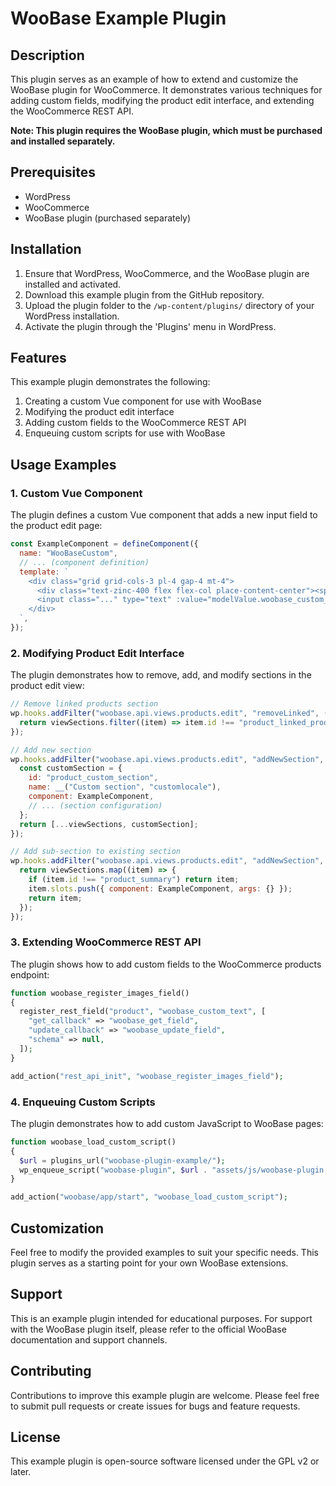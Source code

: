 # WooBase Example Plugin

## Description

This plugin serves as an example of how to extend and customize the WooBase plugin for WooCommerce. It demonstrates various techniques for adding custom fields, modifying the product edit interface, and extending the WooCommerce REST API.

**Note: This plugin requires the WooBase plugin, which must be purchased and installed separately.**

## Prerequisites

- WordPress
- WooCommerce
- WooBase plugin (purchased separately)

## Installation

1. Ensure that WordPress, WooCommerce, and the WooBase plugin are installed and activated.
2. Download this example plugin from the GitHub repository.
3. Upload the plugin folder to the `/wp-content/plugins/` directory of your WordPress installation.
4. Activate the plugin through the 'Plugins' menu in WordPress.

## Features

This example plugin demonstrates the following:

1. Creating a custom Vue component for use with WooBase
2. Modifying the product edit interface
3. Adding custom fields to the WooCommerce REST API
4. Enqueuing custom scripts for use with WooBase

## Usage Examples

### 1. Custom Vue Component

The plugin defines a custom Vue component that adds a new input field to the product edit page:

```javascript
const ExampleComponent = defineComponent({
  name: "WooBaseCustom",
  // ... (component definition)
  template: `
	<div class="grid grid-cols-3 pl-4 gap-4 mt-4">
	  <div class="text-zinc-400 flex flex-col place-content-center"><span>Custom text value</span></div>
	  <input class="..." type="text" :value="modelValue.woobase_custom_text" @input="updateValue">
	</div>
  `,
});
```

### 2. Modifying Product Edit Interface

The plugin demonstrates how to remove, add, and modify sections in the product edit view:

```javascript
// Remove linked products section
wp.hooks.addFilter("woobase.api.views.products.edit", "removeLinked", (viewSections) => {
  return viewSections.filter((item) => item.id !== "product_linked_products");
});

// Add new section
wp.hooks.addFilter("woobase.api.views.products.edit", "addNewSection", (viewSections) => {
  const customSection = {
    id: "product_custom_section",
    name: __("Custom section", "customlocale"),
    component: ExampleComponent,
    // ... (section configuration)
  };
  return [...viewSections, customSection];
});

// Add sub-section to existing section
wp.hooks.addFilter("woobase.api.views.products.edit", "addNewSection", (viewSections) => {
  return viewSections.map((item) => {
    if (item.id !== "product_summary") return item;
    item.slots.push({ component: ExampleComponent, args: {} });
    return item;
  });
});
```

### 3. Extending WooCommerce REST API

The plugin shows how to add custom fields to the WooCommerce products endpoint:

```php
function woobase_register_images_field()
{
  register_rest_field("product", "woobase_custom_text", [
    "get_callback" => "woobase_get_field",
    "update_callback" => "woobase_update_field",
    "schema" => null,
  ]);
}

add_action("rest_api_init", "woobase_register_images_field");
```

### 4. Enqueuing Custom Scripts

The plugin demonstrates how to add custom JavaScript to WooBase pages:

```php
function woobase_load_custom_script()
{
  $url = plugins_url("woobase-plugin-example/");
  wp_enqueue_script("woobase-plugin", $url . "assets/js/woobase-plugin.js", [], 1, ["in_footer" => true]);
}

add_action("woobase/app/start", "woobase_load_custom_script");
```

## Customization

Feel free to modify the provided examples to suit your specific needs. This plugin serves as a starting point for your own WooBase extensions.

## Support

This is an example plugin intended for educational purposes. For support with the WooBase plugin itself, please refer to the official WooBase documentation and support channels.

## Contributing

Contributions to improve this example plugin are welcome. Please feel free to submit pull requests or create issues for bugs and feature requests.

## License

This example plugin is open-source software licensed under the GPL v2 or later.
